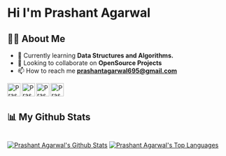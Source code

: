 <h1 >Hi  I'm Prashant Agarwal</h1>
<!-- <img src="https://raw.githubusercontent.com/MartinHeinz/MartinHeinz/master/wave.gif" width="30px"> -->
<!--
<a href="https://github.com/Meghna-DAS/github-profile-views-counter">
    <img src="https://komarev.com/ghpvc/?username=prashant695">
</a>
-->

## 🙋‍♂️ About Me

- 🌱 Currently learning **Data Structures and Algorithms.**
- 👯 Looking to collaborate on **OpenSource Projects**
- 📫 How to reach me **prashantagarwal695@gmail.com**

[<img align="left" alt="Prashant | Leetcode" width="30px" color = "WHITE" src="https://cdn.jsdelivr.net/npm/simple-icons@v3/icons/leetcode.svg" />](https://leetcode.com/prashant_08)
[<img align="left" alt="Prashant | Codechef" width="30px" src="https://cdn.jsdelivr.net/npm/simple-icons@v3/icons/codechef.svg" />](https://www.codechef.com/users/prashant_08)
[<img align="left" alt="Prashant | Hackerrank" width="30px" src="https://cdn.jsdelivr.net/npm/simple-icons@v3/icons/hackerrank.svg" />](https://www.hackerrank.com/prashant_695)
[<img align="left" alt="Prashant | LinkedIn" width="30px" src="https://cdn.jsdelivr.net/npm/simple-icons@v3/icons/linkedin.svg" />](https://www.linkedin.com/in/prashant-agarwal-921a001b6/)

<br/>
<br/>

## 📊 My Github Stats
  <br/>
    <a href="https://github.com/prashant695/github-readme-stats"><img alt="Prashant Agarwal's Github Stats" src="https://github-readme-stats.vercel.app/api?username=prashant695&show_icons=true&count_private=true&theme=react&hide_border=true&bg_color=0D1117" /></a>
  <a href="https://github.com/prashant695/github-readme-stats"><img alt="Prashant Agarwal's Top Languages" src="https://github-readme-stats.vercel.app/api/top-langs/?username=prashant695&langs_count=8&count_private=true&layout=compact&theme=react&hide_border=true&bg_color=0D1117" /></a>

